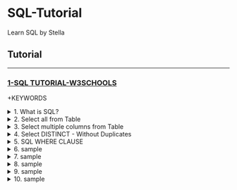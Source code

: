 # SQL-Tutorial
Learn SQL by Stella

## Tutorial

---

### [1-SQL TUTORIAL-W3SCHOOLS](https://www.w3schools.com/sql/)

+KEYWORDS

<details>
    <summary>1. What is SQL?</summary>

```bs
SQL is a standard language for accessing and manipulating databases.
```

```bs
-SQL stands for Structured Query Language
-SQL lets you access and manipulate databases
-SQL became a standard of the American National Standards Institute (ANSI) in 1986, and of the International Organization for Standardization (ISO) in 1987
```

</details>

<details>
    <summary>2. Select all from Table</summary>

```bs
SELECT * FROM Customers;
```

</details>

<details>
    <summary>3. Select multiple columns from Table</summary>

```bs
SELECT CustomerName, City FROM Customers;
```

</details>

<details>
    <summary>4. Select DISTINCT - Without Duplicates</summary>

```bs
SELECT DISTINCT Country FROM Customers;
```

```bs
SELECT COUNT(DISTINCT Country) FROM Customers;
```

</details>

<details>
    <summary>5. SQL WHERE CLAUSE</summary>

```bs
The WHERE Clause is used to filter data. It can be combined with numerical, logical operators and the LIKE, BETWEEN and IN clauses. 

SELECT column1, column2, ...
FROM table_name
WHERE condition;

Operator	Description	Example
=	Equal	
>	Greater than	
<	Less than	
>=	Greater than or equal	
<=	Less than or equal	
<>	Not equal. Note: In some versions of SQL this operator may be written as !=	
BETWEEN	Between a certain range	
LIKE	Search for a pattern	
IN	To specify multiple possible values for a column

Excel -> File -> Export -
```

```bs

```

</details>

<details>
    <summary>6. sample</summary>

```bs

```

```bs

```

</details>

<details>
    <summary>7. sample</summary>

```bs

```

```bs

```

</details>

<details>
    <summary>8. sample</summary>

```bs

```

```bs

```

</details>

<details>
    <summary>9. sample</summary>

```bs

```

```bs

```

</details>

<details>
    <summary>10. sample</summary>

```bs

```

```bs

```

</details>


